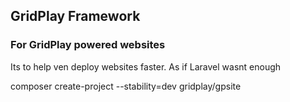 ## GridPlay Framework
### For GridPlay powered websites

Its to help ven deploy websites faster. As if Laravel wasnt enough

composer create-project --stability=dev gridplay/gpsite